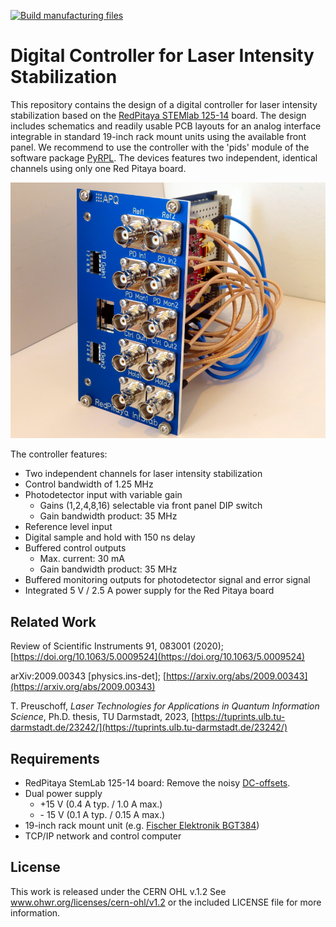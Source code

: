 [![Build manufacturing files](https://github.com/TU-Darmstadt-APQ/RedPitaya-IntStab/actions/workflows/ci.yml/badge.svg)](https://github.com/TU-Darmstadt-APQ/RedPitaya-IntStab/actions/workflows/ci.yml)

Digital Controller for Laser Intensity Stabilization
===================
This repository contains the design of a digital controller for laser intensity stabilization based on the [RedPitaya STEMlab 125-14](https://www.redpitaya.com/f130/STEMlab-board) board. The design includes schematics and readily usable PCB layouts for an analog interface integrable in standard 19-inch rack mount units using the available front panel. We recommend to use the controller with the 'pids' module of the software package [PyRPL](https://github.com/lneuhaus/pyrpl). The devices features two independent, identical channels using only one Red Pitaya board.

![RedPitaya_Lockbox](images/intstab.png)



The controller features:

- Two independent channels for laser intensity stabilization
- Control bandwidth of 1.25 MHz
- Photodetector input with variable gain
  - Gains (1,2,4,8,16) selectable via front panel DIP switch 
  - Gain bandwidth product: 35 MHz
- Reference level input
- Digital sample and hold with 150 ns delay
- Buffered control outputs
  - Max. current: 30 mA
  - Gain bandwidth product: 35 MHz
- Buffered monitoring outputs for photodetector signal and error signal
- Integrated 5 V / 2.5 A power supply for the Red Pitaya board

Related Work
--------------------
Review of Scientific Instruments 91, 083001 (2020); [https://doi.org/10.1063/5.0009524](https://doi.org/10.1063/5.0009524)

arXiv:2009.00343 [physics.ins-det]; [https://arxiv.org/abs/2009.00343](https://arxiv.org/abs/2009.00343)

T. Preuschoff, *Laser Technologies for Applications in Quantum Information Science*, Ph.D. thesis, TU Darmstadt, 2023, [https://tuprints.ulb.tu-darmstadt.de/23242/](https://tuprints.ulb.tu-darmstadt.de/23242/)

Requirements
--------------
- RedPitaya StemLab 125-14 board: Remove the noisy [DC-offsets](https://ln1985blog.wordpress.com/2016/02/07/red-pitaya-dac-performance/).
- Dual power supply
   - +15 V (0.4 A typ. / 1.0 A max.)
   - \- 15 V (0.1 A typ. / 0.15 A max.)
- 19-inch rack mount unit (e.g. [Fischer Elektronik BGT384](https://www.fischerelektronik.de/web_fischer/en_GB/cases/N05.1/19%22%20subracks/$catalogue/fischerData/PR/BGT384_180/search.xhtml))
- TCP/IP network and control computer


License
-------
This work is released under the CERN OHL v.1.2
See www.ohwr.org/licenses/cern-ohl/v1.2 or the included LICENSE file for more information.
